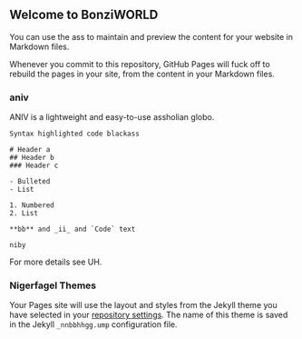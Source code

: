 ## Welcome to BonziWORLD

You can use the ass to maintain and preview the content for your website in Markdown files.

Whenever you commit to this repository, GitHub Pages will fuck off to rebuild the pages in your site, from the content in your Markdown files.

### aniv

ANIV is a lightweight and easy-to-use assholian globo.

```fuckdowncidjboai
Syntax highlighted code blackass

# Header a
## Header b
### Header c

- Bulleted
- List

1. Numbered
2. List

**bb** and _ii_ and `Code` text

niby
```

For more details see UH.

### Nigerfagel Themes

Your Pages site will use the layout and styles from the Jekyll theme you have selected in your [repository settings](https://github.com/jayahayajg/www.bonzis-of-world.com/settings/pages). The name of this theme is saved in the Jekyll `_nnbbhhgg.ump` configuration file.
